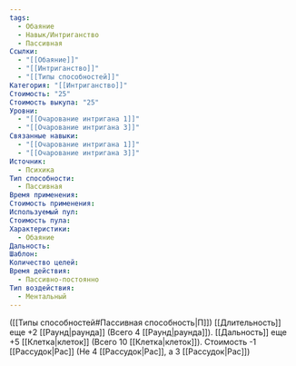 ```yaml
---
tags:
  - Обаяние
  - Навык/Интриганство
  - Пассивная
Ссылки:
  - "[[Обаяние]]"
  - "[[Интриганство]]"
  - "[[Типы способностей]]"
Категория: "[[Интриганство]]"
Стоимость: "25"
Стоимость выкупа: "25"
Уровни:
  - "[[Очарование интригана 1]]"
  - "[[Очарование интригана 3]]"
Связанные навыки:
  - "[[Очарование интригана 1]]"
  - "[[Очарование интригана 3]]"
Источник:
  - Психика
Тип способности:
  - Пассивная
Время применения: 
Стоимость применения: 
Используемый пул: 
Стоимость пула: 
Характеристики:
  - Обаяние
Дальность: 
Шаблон: 
Количество целей: 
Время действия:
  - Пассивно-постоянно
Тип воздействия:
  - Ментальный
---
```

([[Типы способностей#Пассивная способность|П]]) [[Длительность]] еще +2 [[Раунд|раунда]] (Всего 4 [[Раунд|раунда]]). [[Дальность]] еще +5 [[Клетка|клеток]] (Всего 10 [[Клетка|клеток]]). Стоимость -1 [[Рассудок|Рас]] (Не 4 [[Рассудок|Рас]], а 3 [[Рассудок|Рас]])